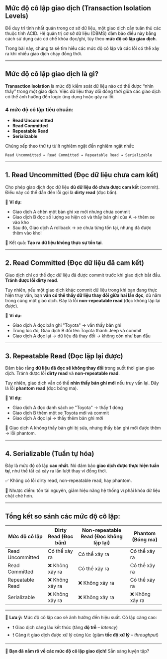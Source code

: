 ## **Mức độ cô lập giao dịch (Transaction Isolation Levels)**

Để duy trì tính nhất quán trong cơ sở dữ liệu, một giao dịch cần tuân thủ các thuộc tính ACID. Hệ quản trị cơ sở dữ liệu (DBMS) đảm bảo điều này bằng cách sử dụng các cơ chế khóa đọc/ghi, tùy theo **mức độ cô lập giao dịch**.

Trong bài này, chúng ta sẽ tìm hiểu các mức độ cô lập và các lỗi có thể xảy ra khi nhiều giao dịch chạy đồng thời.

---

## **Mức độ cô lập giao dịch là gì?**

**Transaction Isolation** là mức độ kiểm soát dữ liệu nào có thể được “nhìn thấy” trong một giao dịch. Việc dữ liệu thay đổi đồng thời giữa các giao dịch có thể ảnh hưởng đến logic ứng dụng hoặc gây ra lỗi.

### 4 mức độ cô lập tiêu chuẩn:

* **Read Uncommitted**
* **Read Committed**
* **Repeatable Read**
* **Serializable**

Chúng xếp theo thứ tự từ ít nghiêm ngặt đến nghiêm ngặt nhất:

```
Read Uncommitted → Read Committed → Repeatable Read → Serializable
```

---

## 1. **Read Uncommitted** (Đọc dữ liệu chưa cam kết)

Cho phép giao dịch đọc dữ liệu **dù dữ liệu đó chưa được cam kết** (commit). Điều này có thể dẫn đến lỗi gọi là **dirty read** (đọc bẩn).

📌 **Ví dụ:**

* Giao dịch A chèn một bản ghi xe mới nhưng chưa commit
* Giao dịch B đọc số lượng xe hiện có và thấy bản ghi của A → thêm xe vào kho
* Sau đó, Giao dịch A rollback → xe chưa từng tồn tại, nhưng đã được thêm vào kho!

🔴 Kết quả: **Tạo ra dữ liệu không thực sự tồn tại**.

---

## 2. **Read Committed** (Đọc dữ liệu đã cam kết)

Giao dịch chỉ có thể đọc dữ liệu đã được commit trước khi giao dịch bắt đầu. **Tránh được lỗi dirty read**.

Tuy nhiên, nếu một giao dịch khác commit dữ liệu trong khi bạn đang thực hiện truy vấn, bạn **vẫn có thể thấy dữ liệu thay đổi giữa hai lần đọc**, dù nằm trong cùng một giao dịch. Đây là lỗi **non-repeatable read** (đọc không lặp lại được).

📌 **Ví dụ:**

* Giao dịch A đọc bản ghi "Toyota" → vẫn thấy bản ghi
* Trong lúc đó, Giao dịch B đổi tên Toyota thành Jeep và commit
* Giao dịch A đọc lại → dữ liệu đã thay đổi → không còn như ban đầu

---

## 3. **Repeatable Read** (Đọc lặp lại được)

Đảm bảo rằng **dữ liệu đã đọc sẽ không thay đổi** trong suốt thời gian giao dịch. Tránh được lỗi **dirty read** và **non-repeatable read**.

Tuy nhiên, giao dịch vẫn có thể **nhìn thấy bản ghi mới** nếu truy vấn lại. Đây là lỗi **phantom read** (đọc bóng ma).

📌 **Ví dụ:**

* Giao dịch A đọc danh sách xe "Toyota" → thấy 1 dòng
* Giao dịch B thêm một xe Toyota mới và commit
* Giao dịch A đọc lại → thấy thêm bản ghi mới

🔴 Giao dịch A không thấy bản ghi bị sửa, nhưng thấy bản ghi mới được thêm → lỗi phantom.

---

## 4. **Serializable** (Tuần tự hóa)

Đây là mức độ cô lập **cao nhất**. Nó đảm bảo **giao dịch được thực hiện tuần tự**, như thể tất cả xảy ra lần lượt thay vì đồng thời.

✅ Không có lỗi dirty read, non-repeatable read, hay phantom.

📌 Nhược điểm: tốn tài nguyên, giảm hiệu năng hệ thống vì phải khóa dữ liệu chặt chẽ hơn.

---

## **Tổng kết so sánh các mức độ cô lập:**

| Mức độ cô lập    | Dirty Read (Đọc bẩn) | Non-repeatable Read (Đọc không lặp lại) | Phantom (Bóng ma) |
| ---------------- | -------------------- | --------------------------------------- | ----------------- |
| Read Uncommitted | Có thể xảy ra        | Có thể xảy ra                           | Có thể xảy ra     |
| Read Committed   | ❌ Không xảy ra       | Có thể xảy ra                           | Có thể xảy ra     |
| Repeatable Read  | ❌ Không xảy ra       | ❌ Không xảy ra                          | Có thể xảy ra     |
| Serializable     | ❌ Không xảy ra       | ❌ Không xảy ra                          | ❌ Không xảy ra    |

---

📌 **Lưu ý:** Mức độ cô lập cao sẽ ảnh hưởng đến hiệu suất. Cô lập càng cao:

* ❗ Giao dịch càng lâu kết thúc (tăng **độ trễ** – *latency*)
* ❗ Càng ít giao dịch được xử lý cùng lúc (giảm **tốc độ xử lý** – *throughput*)

---

🎉 **Bạn đã nắm rõ về các mức độ cô lập giao dịch!** Sẵn sàng luyện tập?

